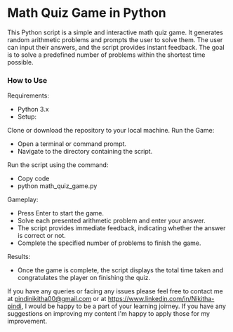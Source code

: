 # Math Quiz Game in Python

This Python script is a simple and interactive math quiz game. It generates random arithmetic problems and prompts the user to solve them. The user can input their answers, and the script provides instant feedback. The goal is to solve a predefined number of problems within the shortest time possible.

### How to Use

Requirements:
* Python 3.x
* Setup:

Clone or download the repository to your local machine.
Run the Game:
* Open a terminal or command prompt.
* Navigate to the directory containing the script.
  
Run the script using the command:
* Copy code
* python math_quiz_game.py

Gameplay:
* Press Enter to start the game.
* Solve each presented arithmetic problem and enter your answer.
* The script provides immediate feedback, indicating whether the answer is correct or not.
* Complete the specified number of problems to finish the game.

Results:
* Once the game is complete, the script displays the total time taken and congratulates the player on finishing the quiz.

If you have any queries or facing any issues please feel free to contact me at pindinikitha00@gmail.com or at https://www.linkedin.com/in/Nikitha-pindi, I would be happy to be a part of your learning joirney. If you have any suggestions on improving my content I'm happy to apply those for my improvement.
